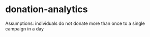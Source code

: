 # donation-analytics

Assumptions:
 individuals do not donate more than once to a single campaign in a day
 
 
